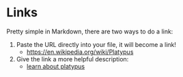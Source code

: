 # Links

Pretty simple in Markdown, there are two ways to do a link:

1. Paste the URL directly into your file, it will become a link!
   - <https://en.wikipedia.org/wiki/Platypus>
2. Give the link a more helpful description:
   - [learn about platypus](https://en.wikipedia.org/wiki/Platypus)
